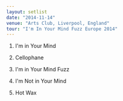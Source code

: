 ```yaml
---
layout: setlist
date: "2014-11-14"
venue: "Arts Club, Liverpool, England"
tour: "I'm In Your Mind Fuzz Europe 2014"
---
```



 1. I'm in Your Mind

 2. Cellophane

 3. I'm in Your Mind Fuzz

 4. I'm Not in Your Mind

 5. Hot Wax


